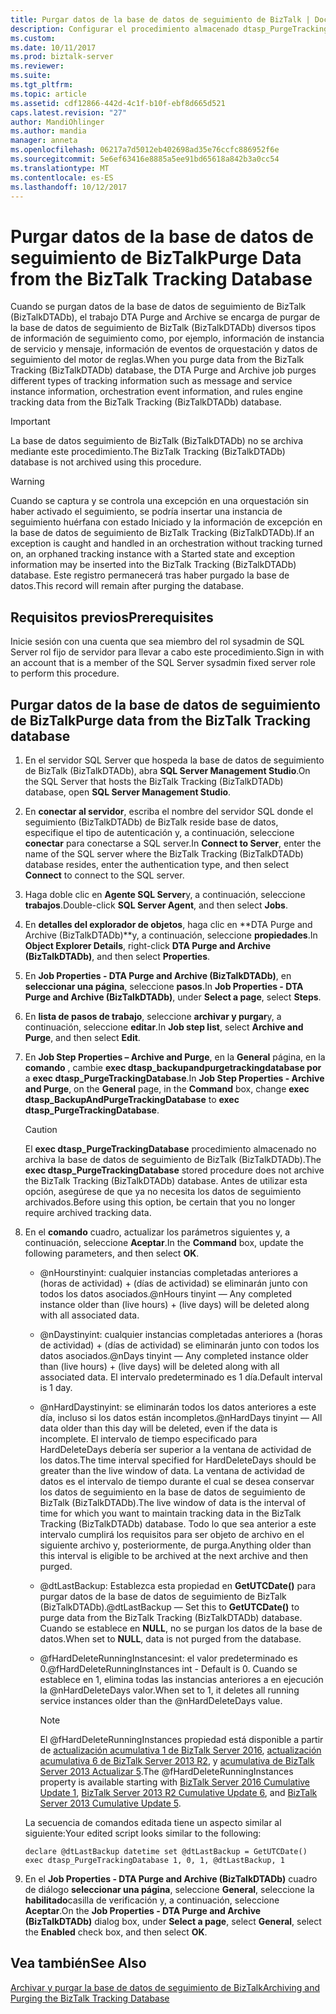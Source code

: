 ```yaml
---
title: Purgar datos de la base de datos de seguimiento de BizTalk | Documentos de Microsoft
description: Configurar el procedimiento almacenado dtasp_PurgeTrackingDatabase para purgar la base de datos de seguimiento (BizTalkDTADB) en BizTalk Server
ms.custom: 
ms.date: 10/11/2017
ms.prod: biztalk-server
ms.reviewer: 
ms.suite: 
ms.tgt_pltfrm: 
ms.topic: article
ms.assetid: cdf12866-442d-4c1f-b10f-ebf8d665d521
caps.latest.revision: "27"
author: MandiOhlinger
ms.author: mandia
manager: anneta
ms.openlocfilehash: 06217a7d5012eb402698ad35e76ccfc886952f6e
ms.sourcegitcommit: 5e6ef63416e8885a5ee91bd65618a842b3a0cc54
ms.translationtype: MT
ms.contentlocale: es-ES
ms.lasthandoff: 10/12/2017
---
```

# <a name="purge-data-from-the-biztalk-tracking-database"></a><span data-ttu-id="e0884-103">Purgar datos de la base de datos de seguimiento de BizTalk</span><span class="sxs-lookup"><span data-stu-id="e0884-103">Purge Data from the BizTalk Tracking Database</span></span>
<span data-ttu-id="e0884-104">Cuando se purgan datos de la base de datos de seguimiento de BizTalk (BizTalkDTADb), el trabajo DTA Purge and Archive se encarga de purgar de la base de datos de seguimiento de BizTalk (BizTalkDTADb) diversos tipos de información de seguimiento como, por ejemplo, información de instancia de servicio y mensaje, información de eventos de orquestación y datos de seguimiento del motor de reglas.</span><span class="sxs-lookup"><span data-stu-id="e0884-104">When you purge data from the BizTalk Tracking (BizTalkDTADb) database, the DTA Purge and Archive job purges different types of tracking information such as message and service instance information, orchestration event information, and rules engine tracking data from the BizTalk Tracking (BizTalkDTADb) database.</span></span>  
  
> [!IMPORTANT]
>  <span data-ttu-id="e0884-105">La base de datos seguimiento de BizTalk (BizTalkDTADb) no se archiva mediante este procedimiento.</span><span class="sxs-lookup"><span data-stu-id="e0884-105">The BizTalk Tracking (BizTalkDTADb) database is not archived using this procedure.</span></span>  
  
> [!WARNING]
>  <span data-ttu-id="e0884-106">Cuando se captura y se controla una excepción en una orquestación sin haber activado el seguimiento, se podría insertar una instancia de seguimiento huérfana con estado Iniciado y la información de excepción en la base de datos de seguimiento de BizTalk Tracking (BizTalkDTADb).</span><span class="sxs-lookup"><span data-stu-id="e0884-106">If an exception is caught and handled in an orchestration without tracking turned on, an orphaned tracking instance with a Started state and exception information may be inserted into the BizTalk Tracking (BizTalkDTADb) database.</span></span> <span data-ttu-id="e0884-107">Este registro permanecerá tras haber purgado la base de datos.</span><span class="sxs-lookup"><span data-stu-id="e0884-107">This record will remain after purging the database.</span></span>  
  
## <a name="prerequisites"></a><span data-ttu-id="e0884-108">Requisitos previos</span><span class="sxs-lookup"><span data-stu-id="e0884-108">Prerequisites</span></span>  
<span data-ttu-id="e0884-109">Inicie sesión con una cuenta que sea miembro del rol sysadmin de SQL Server rol fijo de servidor para llevar a cabo este procedimiento.</span><span class="sxs-lookup"><span data-stu-id="e0884-109">Sign in with an account that is a member of the SQL Server sysadmin fixed server role to perform this procedure.</span></span>  
  
## <a name="purge-data-from-the-biztalk-tracking-database"></a><span data-ttu-id="e0884-110">Purgar datos de la base de datos de seguimiento de BizTalk</span><span class="sxs-lookup"><span data-stu-id="e0884-110">Purge data from the BizTalk Tracking database</span></span>  
  
1.  <span data-ttu-id="e0884-111">En el servidor SQL Server que hospeda la base de datos de seguimiento de BizTalk (BizTalkDTADb), abra **SQL Server Management Studio**.</span><span class="sxs-lookup"><span data-stu-id="e0884-111">On the SQL Server that hosts the BizTalk Tracking (BizTalkDTADb) database, open **SQL Server Management Studio**.</span></span> 
  
2.  <span data-ttu-id="e0884-112">En **conectar al servidor**, escriba el nombre del servidor SQL donde el seguimiento (BizTalkDTADb) de BizTalk reside base de datos, especifique el tipo de autenticación y, a continuación, seleccione **conectar** para conectarse a SQL server.</span><span class="sxs-lookup"><span data-stu-id="e0884-112">In **Connect to Server**, enter the name of the SQL server where the BizTalk Tracking (BizTalkDTADb) database resides, enter the authentication type, and then select **Connect** to connect to the SQL server.</span></span> 
  
3.  <span data-ttu-id="e0884-113">Haga doble clic en **Agente SQL Server**y, a continuación, seleccione **trabajos**.</span><span class="sxs-lookup"><span data-stu-id="e0884-113">Double-click **SQL Server Agent**, and then select **Jobs**.</span></span>  
  
4.  <span data-ttu-id="e0884-114">En **detalles del explorador de objetos**, haga clic en **DTA Purge and Archive (BizTalkDTADb)**y, a continuación, seleccione **propiedades**.</span><span class="sxs-lookup"><span data-stu-id="e0884-114">In **Object Explorer Details**, right-click **DTA Purge and Archive (BizTalkDTADb)**, and then select **Properties**.</span></span>  
  
5.  <span data-ttu-id="e0884-115">En **Job Properties - DTA Purge and Archive (BizTalkDTADb)**, en **seleccionar una página**, seleccione **pasos**.</span><span class="sxs-lookup"><span data-stu-id="e0884-115">In **Job Properties - DTA Purge and Archive (BizTalkDTADb)**, under **Select a page**, select **Steps**.</span></span>  
  
6.  <span data-ttu-id="e0884-116">En **lista de pasos de trabajo**, seleccione **archivar y purgar**y, a continuación, seleccione **editar**.</span><span class="sxs-lookup"><span data-stu-id="e0884-116">In **Job step list**, select **Archive and Purge**, and then select **Edit**.</span></span>  
  
7.  <span data-ttu-id="e0884-117">En **Job Step Properties – Archive and Purge**, en la **General** página, en la **comando** , cambie **exec dtasp_backupandpurgetrackingdatabase por** a **exec dtasp_PurgeTrackingDatabase**.</span><span class="sxs-lookup"><span data-stu-id="e0884-117">In **Job Step Properties - Archive and Purge**, on the **General** page, in the **Command** box, change **exec dtasp_BackupAndPurgeTrackingDatabase** to **exec dtasp_PurgeTrackingDatabase**.</span></span>  
  
    > [!CAUTION]
    >  <span data-ttu-id="e0884-118">El **exec dtasp_PurgeTrackingDatabase** procedimiento almacenado no archiva la base de datos de seguimiento de BizTalk (BizTalkDTADb).</span><span class="sxs-lookup"><span data-stu-id="e0884-118">The **exec dtasp_PurgeTrackingDatabase** stored procedure does not archive the BizTalk Tracking (BizTalkDTADb) database.</span></span> <span data-ttu-id="e0884-119">Antes de utilizar esta opción, asegúrese de que ya no necesita los datos de seguimiento archivados.</span><span class="sxs-lookup"><span data-stu-id="e0884-119">Before using this option, be certain that you no longer require archived tracking data.</span></span>  
  
8.  <span data-ttu-id="e0884-120">En el **comando** cuadro, actualizar los parámetros siguientes y, a continuación, seleccione **Aceptar**.</span><span class="sxs-lookup"><span data-stu-id="e0884-120">In the **Command** box, update the following parameters, and then select **OK**.</span></span>  
  
    -   <span data-ttu-id="e0884-121">@nHourstinyint: cualquier instancias completadas anteriores a (horas de actividad) + (días de actividad) se eliminarán junto con todos los datos asociados.</span><span class="sxs-lookup"><span data-stu-id="e0884-121">@nHours tinyint — Any completed instance older than (live hours) + (live days) will be deleted along with all associated data.</span></span>  
  
    -   <span data-ttu-id="e0884-122">@nDaystinyint: cualquier instancias completadas anteriores a (horas de actividad) + (días de actividad) se eliminarán junto con todos los datos asociados.</span><span class="sxs-lookup"><span data-stu-id="e0884-122">@nDays tinyint — Any completed instance older than (live hours) + (live days) will be deleted along with all associated data.</span></span> <span data-ttu-id="e0884-123">El intervalo predeterminado es 1 día.</span><span class="sxs-lookup"><span data-stu-id="e0884-123">Default interval is 1 day.</span></span>  
  
    -   <span data-ttu-id="e0884-124">@nHardDaystinyint: se eliminarán todos los datos anteriores a este día, incluso si los datos están incompletos.</span><span class="sxs-lookup"><span data-stu-id="e0884-124">@nHardDays tinyint — All data older than this day will be deleted, even if the data is incomplete.</span></span> <span data-ttu-id="e0884-125">El intervalo de tiempo especificado para HardDeleteDays debería ser superior a la ventana de actividad de los datos.</span><span class="sxs-lookup"><span data-stu-id="e0884-125">The time interval specified for HardDeleteDays should be greater than the live window of data.</span></span> <span data-ttu-id="e0884-126">La ventana de actividad de datos es el intervalo de tiempo durante el cual se desea conservar los datos de seguimiento en la base de datos de seguimiento de BizTalk (BizTalkDTADb).</span><span class="sxs-lookup"><span data-stu-id="e0884-126">The live window of data is the interval of time for which you want to maintain tracking data in the BizTalk Tracking (BizTalkDTADb) database.</span></span> <span data-ttu-id="e0884-127">Todo lo que sea anterior a este intervalo cumplirá los requisitos para ser objeto de archivo en el siguiente archivo y, posteriormente, de purga.</span><span class="sxs-lookup"><span data-stu-id="e0884-127">Anything older than this interval is eligible to be archived at the next archive and then purged.</span></span>  
  
    -   <span data-ttu-id="e0884-128">@dtLastBackup: Establezca esta propiedad en **GetUTCDate()** para purgar datos de la base de datos de seguimiento de BizTalk (BizTalkDTADb).</span><span class="sxs-lookup"><span data-stu-id="e0884-128">@dtLastBackup — Set this to **GetUTCDate()** to purge data from the BizTalk Tracking (BizTalkDTADb) database.</span></span> <span data-ttu-id="e0884-129">Cuando se establece en **NULL**, no se purgan los datos de la base de datos.</span><span class="sxs-lookup"><span data-stu-id="e0884-129">When set to **NULL**, data is not purged from the database.</span></span>  

    -  <span data-ttu-id="e0884-130">@fHardDeleteRunningInstancesint: el valor predeterminado es 0.</span><span class="sxs-lookup"><span data-stu-id="e0884-130">@fHardDeleteRunningInstances int - Default is 0.</span></span> <span data-ttu-id="e0884-131">Cuando se establece en 1, elimina todas las instancias anteriores a en ejecución la @nHardDeleteDays valor.</span><span class="sxs-lookup"><span data-stu-id="e0884-131">When set to 1, it deletes all running service instances older than the @nHardDeleteDays value.</span></span>  
    
        > [!NOTE] 
        > <span data-ttu-id="e0884-132">El @fHardDeleteRunningInstances propiedad está disponible a partir de [actualización acumulativa 1 de BizTalk Server 2016](https://support.microsoft.com/help/3208238/cumulative-update-1-for-microsoft-biztalk-server-2016), [actualización acumulativa 6 de BizTalk Server 2013 R2](https://support.microsoft.com/en-us/help/4020020/cumulative-update-package-6-for-biztalk-server-2013-r2), y [acumulativa de BizTalk Server 2013 Actualizar 5](https://support.microsoft.com/help/3194301/cumulative-update-5-for-biztalk-server-2013).</span><span class="sxs-lookup"><span data-stu-id="e0884-132">The @fHardDeleteRunningInstances property is available starting with [BizTalk Server 2016 Cumulative Update 1](https://support.microsoft.com/help/3208238/cumulative-update-1-for-microsoft-biztalk-server-2016), [BizTalk Server 2013 R2 Cumulative Update 6](https://support.microsoft.com/en-us/help/4020020/cumulative-update-package-6-for-biztalk-server-2013-r2), and [BizTalk Server 2013 Cumulative Update 5](https://support.microsoft.com/help/3194301/cumulative-update-5-for-biztalk-server-2013).</span></span>   

    <span data-ttu-id="e0884-133">La secuencia de comandos editada tiene un aspecto similar al siguiente:</span><span class="sxs-lookup"><span data-stu-id="e0884-133">Your edited script looks similar to the following:</span></span>  
  
    ```  
    declare @dtLastBackup datetime set @dtLastBackup = GetUTCDate() exec dtasp_PurgeTrackingDatabase 1, 0, 1, @dtLastBackup, 1  
    ```  
    
9. <span data-ttu-id="e0884-134">En el **Job Properties - DTA Purge and Archive (BizTalkDTADb)** cuadro de diálogo **seleccionar una página**, seleccione **General**, seleccione la **habilitado**casilla de verificación y, a continuación, seleccione **Aceptar**.</span><span class="sxs-lookup"><span data-stu-id="e0884-134">On the **Job Properties - DTA Purge and Archive (BizTalkDTADb)** dialog box, under **Select a page**, select **General**, select the **Enabled** check box, and then select **OK**.</span></span>  
  
## <a name="see-also"></a><span data-ttu-id="e0884-135">Vea también</span><span class="sxs-lookup"><span data-stu-id="e0884-135">See Also</span></span>  
 [<span data-ttu-id="e0884-136">Archivar y purgar la base de datos de seguimiento de BizTalk</span><span class="sxs-lookup"><span data-stu-id="e0884-136">Archiving and Purging the BizTalk Tracking Database</span></span>](../core/archiving-and-purging-the-biztalk-tracking-database.md)
